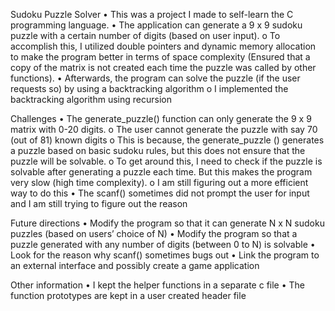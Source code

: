 Sudoku Puzzle Solver
•	This was a project I made to self-learn the C programming language. 
•	The application can generate a 9 x 9 sudoku puzzle with a certain number of digits (based on user input). 
o	To accomplish this, I utilized double pointers and dynamic memory allocation to make the program better in terms of space complexity (Ensured that a copy of the matrix is not created each time the puzzle was called by other functions).
•	Afterwards, the program can solve the puzzle (if the user requests so) by using a backtracking algorithm
o	I implemented the backtracking algorithm using recursion

Challenges
•	The generate_puzzle() function can only generate the 9 x 9 matrix with 0-20 digits. 
o	The user cannot generate the puzzle with say 70 (out of 81) known digits
o	This is because, the generate_puzzle () generates a puzzle based on basic sudoku rules, but this does not ensure that the puzzle will be solvable. 
o	To get around this, I need to check if the puzzle is solvable after generating a puzzle each time. But this makes the program very slow (high time complexity).
o	I am still figuring out a more efficient way to do this
•	The scanf() sometimes did not prompt the user for input and I am still trying to figure out the reason

Future directions
•	Modify the program so that it can generate N x N sudoku puzzles (based on users’ choice of N)
•	Modify the program so that a puzzle generated with any number of digits (between 0 to N) is solvable
•	Look for the reason why scanf() sometimes bugs out
•	Link the program to an external interface and possibly create a game application

Other information
•	I kept the helper functions in a separate c file
•	The function prototypes are kept in a user created header file


